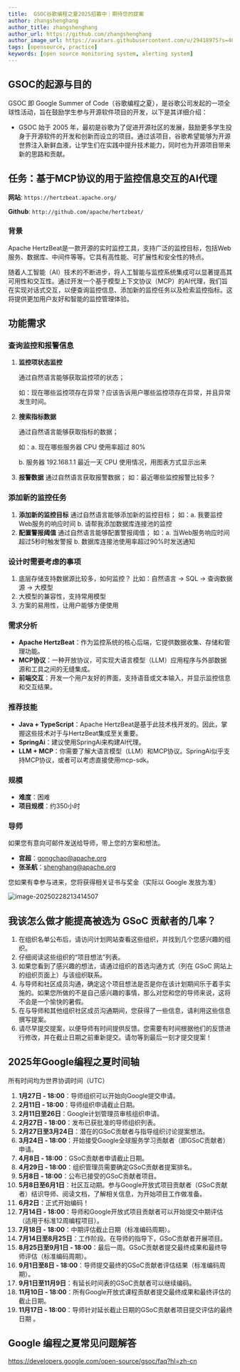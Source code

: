 ```yaml
---
title:  GSOC谷歌编程之夏2025招募中｜期待您的提案
author: zhangshenghang
author_title: zhangshenghang
author_url: https://github.com/zhangshenghang
author_image_url: https://avatars.githubusercontent.com/u/29418975?s=400&v=4
tags: [opensource, practice]
keywords: [open source monitoring system, alerting system]
---
```


## GSOC的起源与目的

GSOC 即 Google Summer of Code（谷歌编程之夏），是谷歌公司发起的一项全球性活动，旨在鼓励学生参与开源软件项目的开发，以下是其详细介绍：

- GSOC 始于 2005 年，最初是谷歌为了促进开源社区的发展，鼓励更多学生投身于开源软件的开发和创新而设立的项目。通过该项目，谷歌希望能够为开源世界注入新鲜血液，让学生们在实践中提升技术能力，同时也为开源项目带来新的思路和贡献。

## 任务：基于MCP协议的用于监控信息交互的AI代理

**网站**: `https://hertzbeat.apache.org/`

**Github**: `http://github.com/apache/hertzbeat/`

### 背景

Apache HertzBeat是一款开源的实时监控工具，支持广泛的监控目标，包括Web服务、数据库、中间件等等。它具有高性能、可扩展性和安全性的特点。

随着人工智能（AI）技术的不断进步，将人工智能与监控系统集成可以显著提高其可用性和交互性。通过开发一个基于模型上下文协议（MCP）的AI代理，我们旨在实现对话式交互，以便查询监控信息、添加新的监控任务以及检索监控指标。这将提供更加用户友好和智能的监控管理体验。

## 功能需求

### 查询监控和报警信息

1. **监控项状态监控**

   通过自然语言能够获取监控项的状态；

   如：现在哪些监控项存在异常？应该告诉用户哪些监控项存在异常，并且异常发生时间。

2. **搜索指标数据**

   通过自然语言能够获取指标的数据；

   如：a. 现在哪些服务器 CPU 使用率超过 80%

   b. 服务器 192.168.1.1 最近一天 CPU 使用情况，用图表方式显示出来

3. **报警数据**
   通过自然语言获取报警数据；
   如：最近哪些监控报警比较多？

### 添加新的监控任务

1. **添加新的监控目标**
   通过自然语言能够添加新的监控目标；
   如：a. 我要监控Web服务的响应时间
   b. 请帮我添加数据库连接池的监控
2. **配置警报阈值**
   通过自然语言能够配置警报阈值；
   如：a. 当Web服务响应时间超过5秒时触发警报
   b. 数据库连接池使用率超过90%时发送通知

### 设计时需要考虑的事项

1. 底层存储支持数据源比较多，如何监控？ 比如：自然语言 -> SQL -> 查询数据源 -> 大模型
2. 大模型的兼容性，支持常用模型
3. 方案的易用性，让用户能够方便使用

### 需求分析

- **Apache HertzBeat**：作为监控系统的核心后端，它提供数据收集、存储和管理功能。
- **MCP协议**：一种开放协议，可实现大语言模型（LLM）应用程序与外部数据源和工具之间的无缝集成。
- **前端交互**：开发一个用户友好的界面，支持语音或文本输入，并显示监控信息和交互结果。

### 推荐技能

- **Java + TypeScript**：Apache HertzBeat是基于此技术栈开发的。因此，掌握这些技术对于与HertzBeat集成至关重要。
- **SpringAi**：建议使用SpringAi来构建AI代理。
- **LLM + MCP**：你需要了解大语言模型（LLM）和MCP协议。SpringAi似乎支持MCP协议，或者可以考虑直接使用mcp-sdk。

### 规模

- **难度**：困难
- **项目规模**：约350小时

### 导师

如果您有意向可邮件发送给导师，带上您的方案和想法。

- **宫超**：gongchao@apache.org
- **张圣航**：shenghang@apache.org

您如果有幸参与进来，您将获得相关证书与奖金（实际以 Google 发放为准）

![image-20250228213414507](大模型应用场景.assets/image-20250228213414507.png)

## 我该怎么做才能提高被选为 GSoC 贡献者的几率？

1. 在组织名单公布后，请访问计划网站查看这些组织，并找到几个您感兴趣的组织。
2. 仔细阅读这些组织的“项目想法”列表。
3. 如果您看到了感兴趣的想法，请通过组织的首选沟通方式（列在 GSoC 网站上的组织页面上）与该组织联系。
4. 与导师和社区成员沟通，确定这个项目想法是否是你在该计划期间乐于着手实施的。如果您所做的不是自己感兴趣的事情，那么对您和您的导师来说，这将不会是一个愉快的暑假。
5. 在与导师和其他组织社区成员沟通期间，您获得了一些信息，请利用这些信息撰写提案。
6. 请尽早提交提案，以便导师有时间提供反馈。您需要有时间根据他们的反馈进行修改，并在截止日期之前重新提交。请勿等到最后一刻才提交提案！

## 2025年Google编程之夏时间轴

所有时间均为世界协调时间（UTC）

1. **1月27日 - 18:00**：导师组织可以开始向Google提交申请。
2. **2月11日 - 18:00**：导师组织申请截止日期。
3. **2月11日至26日**：Google计划管理员审核组织申请。
4. **2月27日 - 18:00**：发布已获批准的导师组织列表。
5. **2月27日至3月24日**：潜在的GSoC贡献者与指导组织讨论提案想法。
6. **3月24日 - 18:00**：开始接受Google全球服务学习贡献者（即GSoC贡献者）申请。
7. **4月8日 - 18:00**：GSoC贡献者申请截止日期。
8. **4月29日 - 18:00**：组织管理员需要确定GSoC贡献者提案排名。
9. **5月8日 - 18:00**：公布已接受的GSoC贡献者项目。
10. **5月8日至6月1日**：社区互动期。参与Google开放式项目贡献者（GSoC贡献者）结识导师、阅读文档，了解相关信息，为开始项目工作做准备。
11. **6月2日**：正式开始编码！
12. **7月14日 - 18:00**：导师和Google开放式项目贡献者可以开始提交中期评估（适用于标准12周编程项目）。
13. **7月18日 - 18:00**：中期评估截止日期（标准编码周期）。
14. **7月14日至8月25日**：工作阶段。在导师的指导下，GSoC贡献者开展项目。
15. **8月25日至9月1日 - 18:00**：最后一周。GSoC贡献者提交最终成果和最终导师评估（标准编码周期）。
16. **9月1日至8日 - 18:00**：导师提交最终的GSoC贡献者评估结果（标准编码周期）。
17. **9月1日至11月9日**：有延长时间表的GSoC贡献者可以继续编码。
18. **11月10日 - 18:00**：所有Google开放式课程贡献者提交最终成果和最终评估的截止日期。
19. **11月17日 - 18:00**：导师针对延长截止日期的GSoC贡献者项目提交评估的最终日期 。



## Google 编程之夏常见问题解答

https://developers.google.com/open-source/gsoc/faq?hl=zh-cn